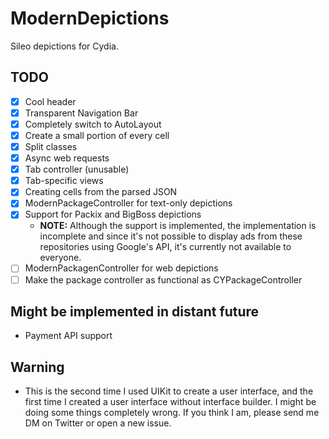 # ModernDepictions

Sileo depictions for Cydia.

## TODO

- [x] Cool header
- [x] Transparent Navigation Bar
- [x] Completely switch to AutoLayout
- [x] Create a small portion of every cell
- [x] Split classes
- [x] Async web requests
- [x] Tab controller (unusable)
- [x] Tab-specific views
- [x] Creating cells from the parsed JSON
- [x] ModernPackageController for text-only depictions
- [x] Support for Packix and BigBoss depictions
  - **NOTE:** Although the support is implemented, the implementation is incomplete and since it's not possible to display ads from these repositories using Google's API, it's currently not available to everyone.
- [ ] ModernPackagenController for web depictions
- [ ] Make the package controller as functional as CYPackageController

## Might be implemented in distant future

- Payment API support

## Warning

- This is the second time I used UIKit to create a user interface, and the first time I created a user interface without interface builder. I might be doing some things completely wrong. If you think I am, please send me DM on Twitter or open a new issue.
